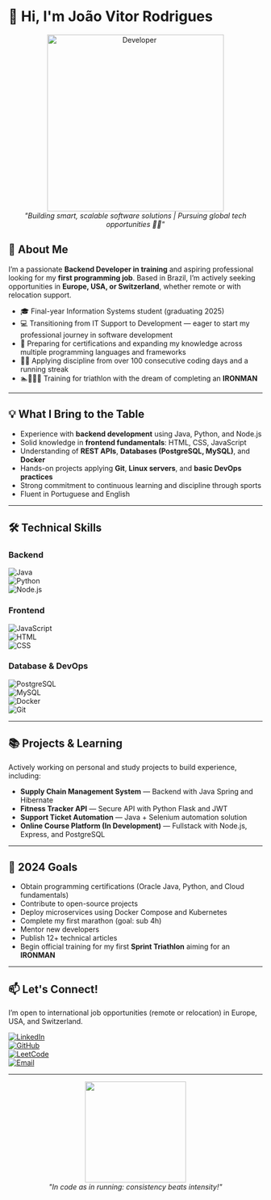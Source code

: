 # 👋 Hi, I'm João Vitor Rodrigues

<p align="center">
  <img src="https://media.giphy.com/media/juua9i2c2fA0AIp2iq/giphy.gif" width="350" alt="Developer">
  <br>
  <em>"Building smart, scalable software solutions | Pursuing global tech opportunities 🏃‍♂️"</em>
</p>

## 🚀 About Me

I’m a passionate **Backend Developer in training** and aspiring professional looking for my **first programming job**. Based in Brazil, I’m actively seeking opportunities in **Europe, USA, or Switzerland**, whether remote or with relocation support.

- 🎓 Final-year Information Systems student (graduating 2025)  
- 💻 Transitioning from IT Support to Development — eager to start my professional journey in software development  
- 🏅 Preparing for certifications and expanding my knowledge across multiple programming languages and frameworks  
- 🏃‍♂️ Applying discipline from over 100 consecutive coding days and a running streak  
- 🏊🚴‍♂️🏃 Training for triathlon with the dream of completing an **IRONMAN**

---

## 💡 What I Bring to the Table

- Experience with **backend development** using Java, Python, and Node.js  
- Solid knowledge in **frontend fundamentals**: HTML, CSS, JavaScript  
- Understanding of **REST APIs**, **Databases (PostgreSQL, MySQL)**, and **Docker**  
- Hands-on projects applying **Git**, **Linux servers**, and **basic DevOps practices**  
- Strong commitment to continuous learning and discipline through sports  
- Fluent in Portuguese and English

---

## 🛠️ Technical Skills

### Backend  
![Java](https://img.shields.io/badge/Java-ED8B00?style=for-the-badge&logo=openjdk&logoColor=white)  
![Python](https://img.shields.io/badge/Python-3776AB?style=for-the-badge&logo=python&logoColor=white)  
![Node.js](https://img.shields.io/badge/Node.js-339933?style=for-the-badge&logo=nodedotjs&logoColor=white)  

### Frontend  
![JavaScript](https://img.shields.io/badge/JavaScript-F7DF1E?style=for-the-badge&logo=javascript&logoColor=black)  
![HTML](https://img.shields.io/badge/HTML-E34F26?style=for-the-badge&logo=html5&logoColor=white)  
![CSS](https://img.shields.io/badge/CSS-1572B6?style=for-the-badge&logo=css3&logoColor=white)  

### Database & DevOps  
![PostgreSQL](https://img.shields.io/badge/PostgreSQL-316192?style=for-the-badge&logo=postgresql&logoColor=white)  
![MySQL](https://img.shields.io/badge/MySQL-4479A1?style=for-the-badge&logo=mysql&logoColor=white)  
![Docker](https://img.shields.io/badge/Docker-2496ED?style=for-the-badge&logo=docker&logoColor=white)  
![Git](https://img.shields.io/badge/Git-F05032?style=for-the-badge&logo=git&logoColor=white)  

---

## 📚 Projects & Learning

Actively working on personal and study projects to build experience, including:

- **Supply Chain Management System** — Backend with Java Spring and Hibernate  
- **Fitness Tracker API** — Secure API with Python Flask and JWT  
- **Support Ticket Automation** — Java + Selenium automation solution  
- **Online Course Platform (In Development)** — Fullstack with Node.js, Express, and PostgreSQL  

---

## 🎯 2024 Goals

- Obtain programming certifications (Oracle Java, Python, and Cloud fundamentals)  
- Contribute to open-source projects  
- Deploy microservices using Docker Compose and Kubernetes  
- Complete my first marathon (goal: sub 4h)  
- Mentor new developers  
- Publish 12+ technical articles  
- Begin official training for my first **Sprint Triathlon** aiming for an **IRONMAN**

---

## 📫 Let's Connect!

I’m open to international job opportunities (remote or relocation) in Europe, USA, and Switzerland.

[![LinkedIn](https://img.shields.io/badge/LinkedIn-0A66C2?style=for-the-badge&logo=linkedin&logoColor=white)](https://www.linkedin.com/in/joão-vitor-rodrigues-6b5333231)  
[![GitHub](https://img.shields.io/badge/GitHub-181717?style=for-the-badge&logo=github&logoColor=white)](https://github.com/Jones0611)  
[![LeetCode](https://img.shields.io/badge/LeetCode-FFA116?style=for-the-badge&logo=leetcode&logoColor=white)](https://leetcode.com/Jones0611/)  
[![Email](https://img.shields.io/badge/Gmail-D14836?style=for-the-badge&logo=gmail&logoColor=white)](mailto:seuemail@gmail.com)  

---

<p align="center">
  <img src="https://media.giphy.com/media/ZVik7pBtu9dNS/giphy.gif" width="200">
  <br>
  <em>"In code as in running: consistency beats intensity!"</em>
</p>
